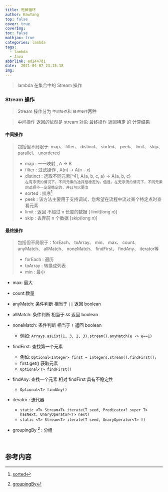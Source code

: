 ```yaml
---
title: 甩掉循环
author: KawYang
top: false
cover: true
coverImg: 
toc: false
mathjax: true
categories: lambda
tags:
  - lambda
  - Java
abbrlink: ed2447d1
date:  2021-04-07 23:15:18
img:
---
```


> lambda 在集合中的 Stream 操作

### Stream 操作

> Stream 操作分为 `中间操作`和 `最终操作`两种

> 中间操作 返回的依然是 stream 对象
> 最终操作 返回特定 的 计算结果

#### 中间操作

> 包括但不局限于: map、 filter、 distinct、 sorted、 peek、 limit、 skip、 parallel、 unordered
> - map       : 一一映射 , A -> B
> - filter    : 过滤操作 , A(n) -> A(n - x)
> - distinct  : 选取不同元素[^4], A{a, b, c, a} -> A{a, b, c}   
> `在有序流的情况下，不同元素的选择是稳定的。但是，在无序流的情况下，不同元素的选择不一定是稳定的，并且可以更改`
> - sorted    : 排序[^1]
> - peek      : 该方法主要用于支持调试，您希望在流程中流过某个特定点时查看元素
> - limit     : 返回 不超过 n 长度的数据 [ limit(long n)]
> - skip      : 丢弃前 n 个数据 [skip(long n)]


#### 最终操作

> 包括但不局限于：forEach、 toArray、 min、 max、 count、 anyMatch、 allMatch、 noneMatch、 findFirst、 findAny、 iterator等
> - forEach   :  遍历
> - toArray   :  转换成列表
> - min   : 最小
- max: 最大

- count:数量

- anyMatch: 条件判断 相当于 `||`  返回 boolean

- allMatch: 条件判断 相当于 `&&` 返回 boolean

- noneMatch: 条件判断 相当于 `!` 返回 boolean
  - 例如: `Arrays.asList(1, 3, 2, 3).stream().anyMatch(e -> e==1)`
  
- findFirst: 查找第一个元素
  - 例如: `Optional<Integer> first = integers.stream().findFirst();`
  - first.get() 获取元素
  - `Optional<T> findFirst()`
  
- findAny: 查找一个元素 相对 findFirst 具有不稳定性
  - `Optional<T> findAny()`
  
- iterator : 迭代器
  - `static <T> Stream<T> iterate(T seed,
    Predicate<? super T> hasNext,
    UnaryOperator<T> next)`
  - `static <T> Stream<T> iterate(T seed,
      UnaryOperator<T> f)`
  
- groupingBy [^2] : 分组

    ​	

## 参考内容

[^1]: [sorted](https://www.baeldung.com/java-8-sort-lambda)
[^2 ]: [groupingBy](https://www.cnblogs.com/mr-wuxiansheng/p/7911626.html)

